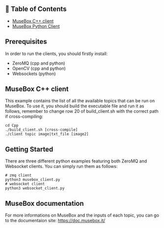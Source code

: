 
## 📝 Table of Contents

- [MuseBox C++ client](#cpp)
- [MuseBox Python Client](#python)


## Prerequisites

In order to run the clients, you should firstly install:
- ZeroMQ (cpp and python)
- OpenCV (cpp and python)
- Websockets (python)

## MuseBox C++ client 

This example contains the list of all the available topics that can be run on MuseBox. To use it, you should build the executable file and run it as follows, remember to change row 20 of build_client.sh with the correct path if cross-compiling:

```
cd Cpp
./build_client.sh [cross-compile]
./client topic image|txt_file [image2]
```

## Getting Started 

There are three different python examples featuring both ZeroMQ and Websocket clients. You can simply run them as follows:

```
# zmq client
python3 musebox_client.py
# websocket client
python3 websocket_client.py
```

## MuseBox documentation

For more informations on MuseBox and the inputs of each topic, you can go to the documentaion site: https://doc.musebox.it/
